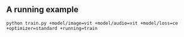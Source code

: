## A running example
```
python train.py +model/image=vit +model/audio=vit +model/loss=ce +optimizer=standard +running=train
```
